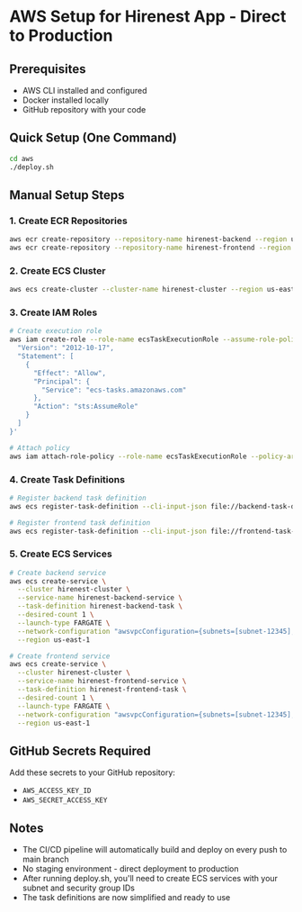 # AWS Setup for Hirenest App - Direct to Production

## Prerequisites
- AWS CLI installed and configured
- Docker installed locally
- GitHub repository with your code

## Quick Setup (One Command)
```bash
cd aws
./deploy.sh
```

## Manual Setup Steps

### 1. Create ECR Repositories
```bash
aws ecr create-repository --repository-name hirenest-backend --region us-east-1
aws ecr create-repository --repository-name hirenest-frontend --region us-east-1
```

### 2. Create ECS Cluster
```bash
aws ecs create-cluster --cluster-name hirenest-cluster --region us-east-1
```

### 3. Create IAM Roles
```bash
# Create execution role
aws iam create-role --role-name ecsTaskExecutionRole --assume-role-policy-document '{
  "Version": "2012-10-17",
  "Statement": [
    {
      "Effect": "Allow",
      "Principal": {
        "Service": "ecs-tasks.amazonaws.com"
      },
      "Action": "sts:AssumeRole"
    }
  ]
}'

# Attach policy
aws iam attach-role-policy --role-name ecsTaskExecutionRole --policy-arn arn:aws:iam::aws:policy/service-role/AmazonECSTaskExecutionRolePolicy
```

### 4. Create Task Definitions
```bash
# Register backend task definition
aws ecs register-task-definition --cli-input-json file://backend-task-definition.json --region us-east-1

# Register frontend task definition  
aws ecs register-task-definition --cli-input-json file://frontend-task-definition.json --region us-east-1
```

### 5. Create ECS Services
```bash
# Create backend service
aws ecs create-service \
  --cluster hirenest-cluster \
  --service-name hirenest-backend-service \
  --task-definition hirenest-backend-task \
  --desired-count 1 \
  --launch-type FARGATE \
  --network-configuration "awsvpcConfiguration={subnets=[subnet-12345],securityGroups=[sg-12345],assignPublicIp=ENABLED}" \
  --region us-east-1

# Create frontend service
aws ecs create-service \
  --cluster hirenest-cluster \
  --service-name hirenest-frontend-service \
  --task-definition hirenest-frontend-task \
  --desired-count 1 \
  --launch-type FARGATE \
  --network-configuration "awsvpcConfiguration={subnets=[subnet-12345],securityGroups=[sg-12345],assignPublicIp=ENABLED}" \
  --region us-east-1
```

## GitHub Secrets Required
Add these secrets to your GitHub repository:
- `AWS_ACCESS_KEY_ID`
- `AWS_SECRET_ACCESS_KEY`

## Notes
- The CI/CD pipeline will automatically build and deploy on every push to main branch
- No staging environment - direct deployment to production
- After running deploy.sh, you'll need to create ECS services with your subnet and security group IDs
- The task definitions are now simplified and ready to use 